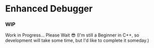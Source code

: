 
# Enhanced Debugger

### WIP

Work in Progress...
Please Wait 😎
(I'm still a Beginner in C++, so development will take some time, but I'd like to complete it someday.)

